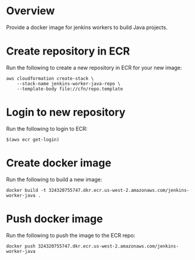 # Overview
Provide a docker image for jenkins workers to build Java projects.

# Create repository in ECR
Run the following to create a new repository in ECR for your new image:

```
aws cloudformation create-stack \
    --stack-name jenkins-worker-java-repo \
    --template-body file://cfn/repo.template
```

# Login to new repository
Run the following to login to ECR:

```
$(aws ecr get-login)
```

# Create docker image
Run the following to build a new image:

```
docker build -t 324320755747.dkr.ecr.us-west-2.amazonaws.com/jenkins-worker-java .
```

# Push docker image
Run the following to push the image to the ECR repo:

```
docker push 324320755747.dkr.ecr.us-west-2.amazonaws.com/jenkins-worker-java
```
